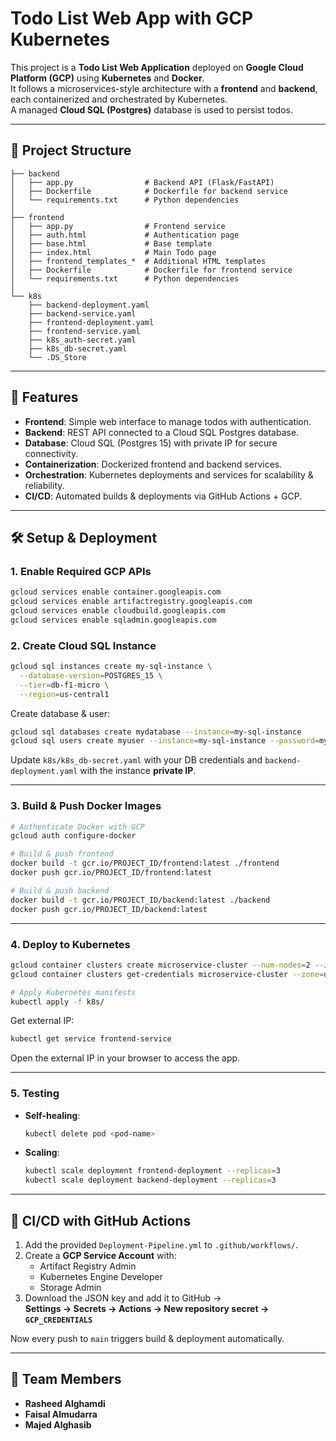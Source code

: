 # Todo List Web App with GCP Kubernetes

This project is a **Todo List Web Application** deployed on **Google Cloud Platform (GCP)** using **Kubernetes** and **Docker**.  
It follows a microservices-style architecture with a **frontend** and **backend**, each containerized and orchestrated by Kubernetes.  
A managed **Cloud SQL (Postgres)** database is used to persist todos.

---

## 📂 Project Structure

```
├── backend
│   ├── app.py                # Backend API (Flask/FastAPI)
│   ├── Dockerfile            # Dockerfile for backend service
│   └── requirements.txt      # Python dependencies
│
├── frontend
│   ├── app.py                # Frontend service
│   ├── auth.html             # Authentication page
│   ├── base.html             # Base template
│   ├── index.html            # Main Todo page
│   ├── frontend_templates_*  # Additional HTML templates
│   ├── Dockerfile            # Dockerfile for frontend service
│   └── requirements.txt      # Python dependencies
│
└── k8s
    ├── backend-deployment.yaml
    ├── backend-service.yaml
    ├── frontend-deployment.yaml
    ├── frontend-service.yaml
    ├── k8s_auth-secret.yaml
    ├── k8s_db-secret.yaml
    └── .DS_Store
```

---

## 🚀 Features
- **Frontend**: Simple web interface to manage todos with authentication.
- **Backend**: REST API connected to a Cloud SQL Postgres database.
- **Database**: Cloud SQL (Postgres 15) with private IP for secure connectivity.
- **Containerization**: Dockerized frontend and backend services.
- **Orchestration**: Kubernetes deployments and services for scalability & reliability.
- **CI/CD**: Automated builds & deployments via GitHub Actions + GCP.

---

## 🛠️ Setup & Deployment

### 1. Enable Required GCP APIs
```bash
gcloud services enable container.googleapis.com
gcloud services enable artifactregistry.googleapis.com
gcloud services enable cloudbuild.googleapis.com
gcloud services enable sqladmin.googleapis.com
```

### 2. Create Cloud SQL Instance
```bash
gcloud sql instances create my-sql-instance \
  --database-version=POSTGRES_15 \
  --tier=db-f1-micro \
  --region=us-central1
```

Create database & user:
```bash
gcloud sql databases create mydatabase --instance=my-sql-instance
gcloud sql users create myuser --instance=my-sql-instance --password=mypassword
```

Update `k8s/k8s_db-secret.yaml` with your DB credentials and `backend-deployment.yaml` with the instance **private IP**.

---

### 3. Build & Push Docker Images
```bash
# Authenticate Docker with GCP
gcloud auth configure-docker

# Build & push frontend
docker build -t gcr.io/PROJECT_ID/frontend:latest ./frontend
docker push gcr.io/PROJECT_ID/frontend:latest

# Build & push backend
docker build -t gcr.io/PROJECT_ID/backend:latest ./backend
docker push gcr.io/PROJECT_ID/backend:latest
```

---

### 4. Deploy to Kubernetes
```bash
gcloud container clusters create microservice-cluster --num-nodes=2 --zone=us-central1-a
gcloud container clusters get-credentials microservice-cluster --zone=us-central1-a

# Apply Kubernetes manifests
kubectl apply -f k8s/
```

Get external IP:
```bash
kubectl get service frontend-service
```
Open the external IP in your browser to access the app.

---

### 5. Testing
- **Self-healing**:  
  ```bash
  kubectl delete pod <pod-name>
  ```
- **Scaling**:  
  ```bash
  kubectl scale deployment frontend-deployment --replicas=3
  kubectl scale deployment backend-deployment --replicas=3
  ```

---

## 🔄 CI/CD with GitHub Actions
1. Add the provided `Deployment-Pipeline.yml` to `.github/workflows/`.
2. Create a **GCP Service Account** with:
   - Artifact Registry Admin  
   - Kubernetes Engine Developer  
   - Storage Admin  
3. Download the JSON key and add it to GitHub →  
   **Settings → Secrets → Actions → New repository secret → `GCP_CREDENTIALS`**

Now every push to `main` triggers build & deployment automatically.

---

## 👥 Team Members
- **Rasheed Alghamdi**  
- **Faisal Almudarra**  
- **Majed Alghasib**
